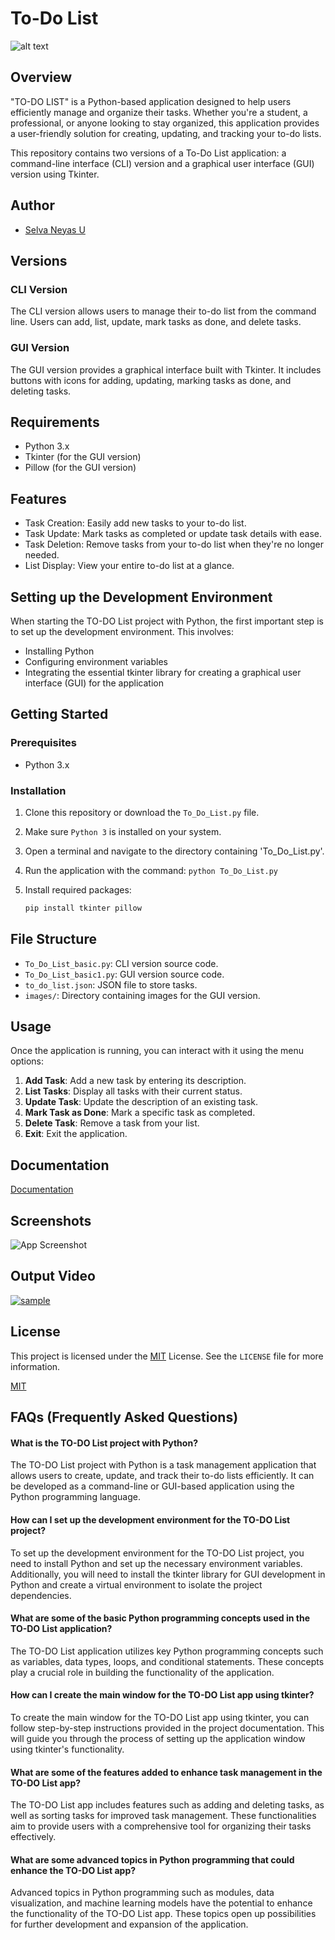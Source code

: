 
# To-Do List

![alt text](https://github.com/selvaneyas/CODSOFT/blob/377081a785d8a222b5ce1dd2c3bf5ab705c73992/Python%20Projects/To-Do-List/images/image.png)

## Overview

"TO-DO LIST" is a Python-based application designed to help users efficiently manage and organize their tasks. Whether you're a student, a professional, or anyone looking to stay organized, this application provides a user-friendly solution for creating, updating, and tracking your to-do lists.

This repository contains two versions of a To-Do List application: a command-line interface (CLI) version and a graphical user interface (GUI) version using Tkinter.


## Author

- [Selva Neyas U](https://github.com/selvaneyas)

## Versions

### CLI Version

The CLI version allows users to manage their to-do list from the command line. Users can add, list, update, mark tasks as done, and delete tasks.

### GUI Version

The GUI version provides a graphical interface built with Tkinter. It includes buttons with icons for adding, updating, marking tasks as done, and deleting tasks.

## Requirements

- Python 3.x
- Tkinter (for the GUI version)
- Pillow (for the GUI version)

## Features

- Task Creation: Easily add new tasks to your to-do list.
- Task Update: Mark tasks as completed or update task details with ease.
- Task Deletion: Remove tasks from your to-do list when they're no longer needed.
- List Display: View your entire to-do list at a glance.

## Setting up the Development Environment
When starting the TO-DO List project with Python, the first important step is to set up the development environment. This involves:

- Installing Python
- Configuring environment variables
- Integrating the essential tkinter library for creating a graphical user interface (GUI) for the application

## Getting Started
### Prerequisites
- Python 3.x

### Installation
1. Clone this repository or download the `To_Do_List.py` file.
2. Make sure `Python 3` is installed on your system.
3. Open a terminal and navigate to the directory containing 'To_Do_List.py'.
4. Run the application with the command:  ```python To_Do_List.py ``` 


5. Install required packages:
    ```bash
    pip install tkinter pillow
    ```
    
## File Structure

- `To_Do_List_basic.py`: CLI version source code.
- `To_Do_List_basic1.py`: GUI version source code.
- `to_do_list.json`: JSON file to store tasks.
- `images/`: Directory containing images for the GUI version.

## Usage
Once the application is running, you can interact with it using the menu options:
1. **Add Task**: Add a new task by entering its description.
2. **List Tasks**: Display all tasks with their current status.
3. **Update Task**: Update the description of an existing task.
4. **Mark Task as Done**: Mark a specific task as completed.
5. **Delete Task**: Remove a task from your list.
6. **Exit**: Exit the application.

## Documentation

[Documentation](https://linktodocumentation)


    
## Screenshots

![App Screenshot](https://github.com/selvaneyas/CODSOFT/blob/377081a785d8a222b5ce1dd2c3bf5ab705c73992/Python%20Projects/To-Do-List/images/todolist.png)



## Output Video

[![sample](images\todolist.png)](videos\To_Do_List.mp4)



## License
This project is licensed under the [MIT](https://choosealicense.com/licenses/mit/) License. See the `LICENSE` file for more information.

[MIT](https://choosealicense.com/licenses/mit/)


## FAQs (Frequently Asked Questions)
#### What is the TO-DO List project with Python?
The TO-DO List project with Python is a task management application that allows users to create, update, and track their to-do lists efficiently. It can be developed as a command-line or GUI-based application using the Python programming language.

#### How can I set up the development environment for the TO-DO List project?
To set up the development environment for the TO-DO List project, you need to install Python and set up the necessary environment variables. Additionally, you will need to install the tkinter library for GUI development in Python and create a virtual environment to isolate the project dependencies.

#### What are some of the basic Python programming concepts used in the TO-DO List application?
The TO-DO List application utilizes key Python programming concepts such as variables, data types, loops, and conditional statements. These concepts play a crucial role in building the functionality of the application.

#### How can I create the main window for the TO-DO List app using tkinter?
To create the main window for the TO-DO List app using tkinter, you can follow step-by-step instructions provided in the project documentation. This will guide you through the process of setting up the application window using tkinter's functionality.

#### What are some of the features added to enhance task management in the TO-DO List app?
The TO-DO List app includes features such as adding and deleting tasks, as well as sorting tasks for improved task management. These functionalities aim to provide users with a comprehensive tool for organizing their tasks effectively.

#### What are some advanced topics in Python programming that could enhance the TO-DO List app?
Advanced topics in Python programming such as modules, data visualization, and machine learning models have the potential to enhance the functionality of the TO-DO List app. These topics open up possibilities for further development and expansion of the application.
